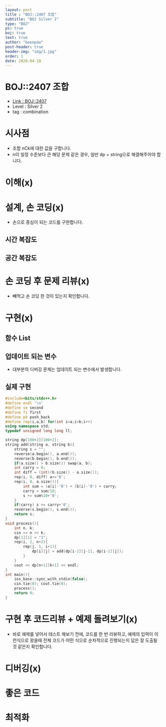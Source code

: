 ```yaml
---
layout: post
title : "BOJ::2407 조합"
subtitle: "BOJ Silver 2"
type: "BOJ"
ps: true
boj: true
text: true
author: "beenpow"
post-header: true
header-img: "img/1.jpg"
order: 1
date: 2020-04-18
---
```

# BOJ::2407 조합
- [Link : BOJ::2407](https://www.acmicpc.net/problem/2407)
- Level : Silver 2
- tag : combination

# 시사점
- 조합 nCk에 대한 값을 구합니다.
- n이 일정 수준보다 큰 해당 문제 같은 경우, 일반 dp + string으로 해결해주어야 합니다.

# 이해(x)

# 설계, 손 코딩(x)
- 손으로 중심이 되는 코드를 구현합니다.

## 시간 복잡도

## 공간 복잡도

# 손 코딩 후 문제 리뷰(x)
- 빼먹고 손 코딩 한 것이 있는지 확인합니다.

# 구현(x)

## 함수 List 

## 업데이트 되는 변수
- 대부분의 디버깅 문제는 업데이트 되는 변수에서 발생합니다.

## 실제 구현 

```cpp
#include<bits/stdc++.h>
#define endl '\n'
#define se second
#define fi first
#define pb push_back
#define rep(i,a,b) for(int i=a;i<b;i++)
using namespace std;
typedef unsigned long long ll;

string dp[100+2][100+2];
string add(string a, string b){
    string s = "";
    reverse(a.begin(), a.end());
    reverse(b.begin(), b.end());
    if(a.size() > b.size()) swap(a, b);
    int carry = 0;
    int diff = (int)(b.size() - a.size());
    rep(i, 0, diff) a+='0';
    rep(i, 0, a.size()){
        int sum = (a[i]-'0') + (b[i]-'0') + carry;
        carry = sum/10;
        s += sum%10+'0';
    }
    if(carry) s += carry+'0';
    reverse(s.begin(), s.end());
    return s;
}
void process(){
    int n, k;
    cin >> n >> k;
    dp[1][1] = "1";
    rep(i, 2, n+2){
        rep(j, 1, i+1){
            dp[i][j] = add(dp[i-1][j-1], dp[i-1][j]);
        }
    }
    cout << dp[n+1][k+1] << endl;
}
int main(){
    ios_base::sync_with_stdio(false);
    cin.tie(0); cout.tie(0);
    process();
    return 0;
}
```

# 구현 후 코드리뷰 + 예제 돌려보기(x)
- 바로 예제를 넣어서 테스트 해보기 전에, 코드를 한 번 리뷰하고, 예제의 입력이 이런식으로 왔을때
  전체 코드가 어떤 식으로 순차적으로 진행되는지 답은 잘 도출될 것 같은지 확인합니다.

# 디버깅(x)

# 좋은 코드

# 최적화

